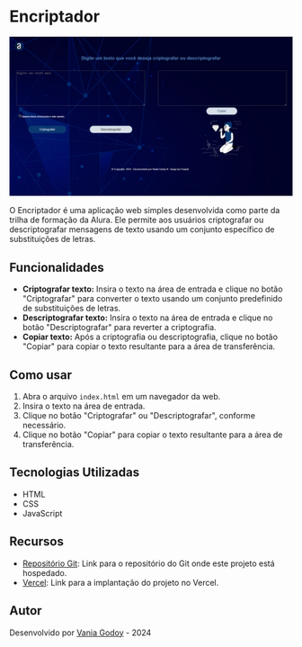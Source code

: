 # Encriptador

![Encriptador](imagens/encriptador.png)

O Encriptador é uma aplicação web simples desenvolvida como parte da trilha de formação da Alura. Ele permite aos usuários criptografar ou descriptografar mensagens de texto usando um conjunto específico de substituições de letras.

## Funcionalidades

- **Criptografar texto:** Insira o texto na área de entrada e clique no botão "Criptografar" para converter o texto usando um conjunto predefinido de substituições de letras.
- **Descriptografar texto:** Insira o texto na área de entrada e clique no botão "Descriptografar" para reverter a criptografia.
- **Copiar texto:** Após a criptografia ou descriptografia, clique no botão "Copiar" para copiar o texto resultante para a área de transferência.

## Como usar

1. Abra o arquivo `index.html` em um navegador da web.
2. Insira o texto na área de entrada.
3. Clique no botão "Criptografar" ou "Descriptografar", conforme necessário.
4. Clique no botão "Copiar" para copiar o texto resultante para a área de transferência.

## Tecnologias Utilizadas

- HTML
- CSS
- JavaScript

## Recursos

- [Repositório Git](https://github.com/VaniaGodoy/challengeAlura): Link para o repositório do Git onde este projeto está hospedado.
- [Vercel](https://challenge-alura-tau.vercel.app/): Link para a implantação do projeto no Vercel.

## Autor

Desenvolvido por [Vania Godoy](https://github.com/VaniaGodoy) - 2024
